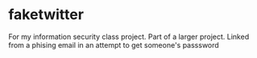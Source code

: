 # faketwitter
For my information security class project. Part of a larger project. Linked from a phising email in an attempt to get someone's passsword
